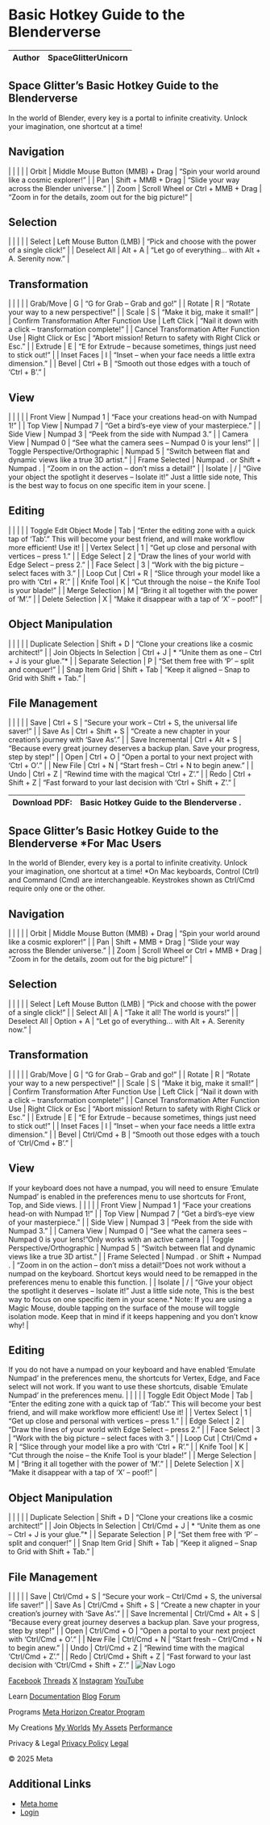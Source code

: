 # Basic Hotkey Guide to the Blenderverse


| Author | SpaceGlitterUnicorn |
| --- | --- |

  
## Space Glitter’s Basic Hotkey Guide to the Blenderverse

 In the world of Blender, every key is a portal to infinite creativity. Unlock
your imagination, one shortcut at a time!  
## Navigation


|  |
|  |
| Orbit | Middle Mouse Button (MMB) + Drag | “Spin your world around like a cosmic explorer!” |
| Pan | Shift + MMB + Drag | “Slide your way across the Blender universe.” |
| Zoom | Scroll Wheel or Ctrl + MMB + Drag | “Zoom in for the details, zoom out for the big picture!” |

  
## Selection


|  |
|  |
| Select | Left Mouse Button (LMB) | “Pick and choose with the power of a single click!” |
| Deselect All | Alt + A | “Let go of everything... with Alt + A. Serenity now.” |

  
## Transformation


|  |
|  |
| Grab/Move | G | “G for Grab – Grab and go!” |
| Rotate | R | “Rotate your way to a new perspective!” |
| Scale | S | “Make it big, make it small!” |
| Confirm Transformation After Function Use | Left Click | “Nail it down with a click – transformation complete!” |
| Cancel Transformation After Function Use | Right Click or Esc | “Abort mission! Return to safety with Right Click or Esc.” |
| Extrude | E | “E for Extrude – because sometimes, things just need to stick out!” |
| Inset Faces | I | “Inset – when your face needs a little extra dimension.” |
| Bevel | Ctrl + B | “Smooth out those edges with a touch of ‘Ctrl + B’.” |

  
## View


|  |
|  |
| Front View | Numpad 1 | “Face your creations head-on with Numpad 1!” |
| Top View | Numpad 7 | “Get a bird’s-eye view of your masterpiece.” |
| Side View | Numpad 3 | “Peek from the side with Numpad 3.” |
| Camera View | Numpad 0 | “See what the camera sees – Numpad 0 is your lens!” |
| Toggle Perspective/Orthographic | Numpad 5 | “Switch between flat and dynamic views like a true 3D artist.” |
| Frame Selected | Numpad . or Shift + Numpad . | “Zoom in on the action – don’t miss a detail!” |
| Isolate | / | “Give your object the spotlight it deserves – Isolate it!” Just a little side note, This is the best way to focus on one specific item in your scene. |

  
## Editing


|  |
|  |
| Toggle Edit Object Mode | Tab | “Enter the editing zone with a quick tap of ‘Tab’.” This will become your best friend, and will make workflow more efficient! Use it! |
| Vertex Select | 1 | “Get up close and personal with vertices – press 1.” |
| Edge Select | 2 | “Draw the lines of your world with Edge Select – press 2.” |
| Face Select | 3 | “Work with the big picture – select faces with 3.” |
| Loop Cut | Ctrl + R | “Slice through your model like a pro with ‘Ctrl + R’.” |
| Knife Tool | K | “Cut through the noise – the Knife Tool is your blade!” |
| Merge Selection | M | “Bring it all together with the power of ‘M’.” |
| Delete Selection | X | “Make it disappear with a tap of ‘X’ – poof!” |

  
## Object Manipulation


|  |
|  |
| Duplicate Selection | Shift + D | “Clone your creations like a cosmic architect!” |
| Join Objects In Selection | Ctrl + J | * “Unite them as one – Ctrl + J is your glue.”* |
| Separate Selection | P | “Set them free with ‘P’ – split and conquer!” |
| Snap Item Grid | Shift + Tab | “Keep it aligned – Snap to Grid with Shift + Tab.” |

  
## File Management


|  |
|  |
| Save | Ctrl + S | “Secure your work – Ctrl + S, the universal life saver!” |
| Save As | Ctrl + Shift + S | “Create a new chapter in your creation’s journey with ‘Save As’.” |
| Save Incremental | Ctrl + Alt + S | “Because every great journey deserves a backup plan. Save your progress, step by step!” |
| Open | Ctrl + O | “Open a portal to your next project with ‘Ctrl + O’.” |
| New File | Ctrl + N | “Start fresh – Ctrl + N to begin anew.” |
| Undo | Ctrl + Z | “Rewind time with the magical ‘Ctrl + Z’.” |
| Redo | Ctrl + Shift + Z | “Fast forward to your last decision with ‘Ctrl + Shift + Z’.” |


| Download PDF: | Basic Hotkey Guide to the Blenderverse . |
| --- | --- |

  
## Space Glitter’s Basic Hotkey Guide to the Blenderverse *For Mac Users

 In the world of Blender, every key is a portal to infinite creativity. Unlock
your imagination, one shortcut at a time! *On Mac keyboards, Control (Ctrl) and Command (Cmd) are interchangeable.
Keystrokes shown as Ctrl/Cmd require only one or the other.  
## Navigation


|  |
|  |
| Orbit | Middle Mouse Button (MMB) + Drag | “Spin your world around like a cosmic explorer!” |
| Pan | Shift + MMB + Drag | “Slide your way across the Blender universe.” |
| Zoom | Scroll Wheel or Ctrl + MMB + Drag | “Zoom in for the details, zoom out for the big picture!” |

  
## Selection


|  |
|  |
| Select | Left Mouse Button (LMB) | “Pick and choose with the power of a single click!” |
| Select All | A | “Take it all! The world is yours!” |
| Deselect All | Option + A | “Let go of everything... with Alt + A. Serenity now.” |

  
## Transformation


|  |
|  |
| Grab/Move | G | “G for Grab – Grab and go!” |
| Rotate | R | “Rotate your way to a new perspective!” |
| Scale | S | “Make it big, make it small!” |
| Confirm Transformation After Function Use | Left Click | “Nail it down with a click – transformation complete!” |
| Cancel Transformation After Function Use | Right Click or Esc | “Abort mission! Return to safety with Right Click or Esc.” |
| Extrude | E | “E for Extrude – because sometimes, things just need to stick out!” |
| Inset Faces | I | “Inset – when your face needs a little extra dimension.” |
| Bevel | Ctrl/Cmd + B | “Smooth out those edges with a touch of ‘Ctrl/Cmd + B’.” |

  
## View

 If your keyboard does not have a numpad, you will need to ensure ‘Emulate
Numpad’ is enabled in the preferences menu to use shortcuts for Front, Top, and Side
views.
|  |
|  |
| Front View | Numpad 1 | “Face your creations head-on with Numpad 1!” |
| Top View | Numpad 7 | “Get a bird’s-eye view of your masterpiece.” |
| Side View | Numpad 3 | “Peek from the side with Numpad 3.” |
| Camera View | Numpad 0 | “See what the camera sees – Numpad 0 is your lens!”Only works with an active camera |
| Toggle Perspective/Orthographic | Numpad 5 | “Switch between flat and dynamic views like a true 3D artist.” |
| Frame Selected | Numpad . or Shift + Numpad . | “Zoom in on the action – don’t miss a detail!”Does not work without a numpad on the keyboard. Shortcut keys would need to be remapped in the preferences menu to enable this function. |
| Isolate | / | “Give your object the spotlight it deserves – Isolate it!” Just a little side note, This is the best way to focus on one specific item in your scene.* Note: If you are using a Magic Mouse, double tapping on the surface of the mouse will toggle isolation mode. Keep that in mind if it keeps happening and you don’t know why! |

  
## Editing

 If you do not have a numpad on your keyboard and have enabled ‘Emulate Numpad’
in the preferences menu, the shortcuts for Vertex, Edge, and Face select will not
work. If you want to use these shortcuts, disable ‘Emulate Numpad’ in the
preferences menu.
|  |
|  |
| Toggle Edit Object Mode | Tab | “Enter the editing zone with a quick tap of ‘Tab’.” This will become your best friend, and will make workflow more efficient! Use it! |
| Vertex Select | 1 | “Get up close and personal with vertices – press 1.” |
| Edge Select | 2 | “Draw the lines of your world with Edge Select – press 2.” |
| Face Select | 3 | “Work with the big picture – select faces with 3.” |
| Loop Cut | Ctrl/Cmd + R | “Slice through your model like a pro with ‘Ctrl + R’.” |
| Knife Tool | K | “Cut through the noise – the Knife Tool is your blade!” |
| Merge Selection | M | “Bring it all together with the power of ‘M’.” |
| Delete Selection | X | “Make it disappear with a tap of ‘X’ – poof!” |

  
## Object Manipulation


|  |
|  |
| Duplicate Selection | Shift + D | “Clone your creations like a cosmic architect!” |
| Join Objects In Selection | Ctrl/Cmd + J | * “Unite them as one – Ctrl + J is your glue.”* |
| Separate Selection | P | “Set them free with ‘P’ – split and conquer!” |
| Snap Item Grid | Shift + Tab | “Keep it aligned – Snap to Grid with Shift + Tab.” |

  
## File Management


|  |
|  |
| Save | Ctrl/Cmd + S | “Secure your work – Ctrl/Cmd + S, the universal life saver!” |
| Save As | Ctrl/Cmd + Shift + S | “Create a new chapter in your creation’s journey with ‘Save As’.” |
| Save Incremental | Ctrl/Cmd + Alt + S | “Because every great journey deserves a backup plan. Save your progress, step by step!” |
| Open | Ctrl/Cmd + O | “Open a portal to your next project with ‘Ctrl/Cmd + O’.” |
| New File | Ctrl/Cmd + N | “Start fresh – Ctrl/Cmd + N to begin anew.” |
| Undo | Ctrl/Cmd + Z | “Rewind time with the magical ‘Ctrl/Cmd + Z’.” |
| Redo | Ctrl/Cmd + Shift + Z | “Fast forward to your last decision with ‘Ctrl/Cmd + Shift + Z’.” |
    ![Nav Logo](https://static.xx.fbcdn.net/rsrc.php/yE/r/3SoBlk8EqOQ.svg)


[Facebook](https://www.facebook.com/MetaHorizon/)
[Threads](https://www.threads.com/@metahorizon)
[X](https://x.com/MetaHorizon)
[Instagram](https://www.instagram.com/metahorizon/)
[YouTube](https://www.youtube.com/@MetaQuestVR)

 Learn
[Documentation](https://developers.meta.com/horizon-worlds/learn/documentation/)
[Blog](https://developers.meta.com/horizon/blog/)
[Forum](https://communityforums.atmeta.com/t5/Creator-Forum/ct-p/Meta_Horizon_Creator_Forums)

 Programs
[Meta Horizon Creator Program](https://developers.meta.com/horizon-worlds/programs/)

 My Creations
[My Worlds](https://horizon.meta.com/creator/worlds_all/?utm_source=horizon_worlds_creator)
[My Assets](https://horizon.meta.com/creator/assets/?utm_source=horizon_worlds_creator)
[Performance](https://horizon.meta.com/creator/performance/traces/?utm_source=horizon_worlds_creator)

 Privacy & Legal
[Privacy Policy](https://www.meta.com/legal/privacy-policy/)
[Legal](https://www.meta.com/legal/supplemental-terms-of-service/)

 © 2025 Meta

## Additional Links
- [Meta home](https://developers.meta.com/horizon-worlds/)
- [Login](https://developers.meta.com/login/?redirect_uri=https%3A%2F%2Fdevelopers.meta.com%2Fhorizon-worlds%2Flearn%2Fdocumentation%2Fmhcp-program%2Fcommunity-tutorials%2Fbasic-hotkey-guide-to-the-blenderverse%2F)
